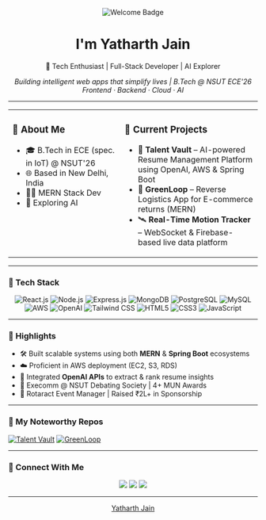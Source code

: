 <!-- Profile Header -->
<p align="center">
  <img src="https://img.shields.io/badge/Hey%20there-00D1FF?style=for-the-badge&logo=github" alt="Welcome Badge" />
</p>

<h1 align="center">I'm Yatharth Jain</h1>

<p align="center">
  🚀 Tech Enthusiast | Full-Stack Developer | AI Explorer
</p>

<p align="center">
  <em>Building intelligent web apps that simplify lives | B.Tech @ NSUT ECE'26</em><br/>
  <em>Frontend · Backend · Cloud · AI</em>
</p>

---

<!-- Summary Cards -->
<div align="center">
  <table>
    <tr>
      <td width="45%" valign="top">
        <h3>💼 About Me</h3>
        <ul align="left">
          <li>🎓 B.Tech in ECE (spec. in IoT) @ NSUT'26</li>
          <li>🌐 Based in New Delhi, India</li>
          <li>👨‍💻 MERN Stack Dev</li>
          <li>🧠 Exploring AI</li>
        </ul>
      </td>
      <td width="55%" valign="top">
        <h3>🔭 Current Projects</h3>
        <ul align="left">
          <li>📁 <strong>Talent Vault</strong> – AI-powered Resume Management Platform using OpenAI, AWS & Spring Boot</li>
          <li>🔄 <strong>GreenLoop</strong> – Reverse Logistics App for E-commerce returns (MERN)</li>
          <li>🛰 <strong>Real-Time Motion Tracker</strong> – WebSocket & Firebase-based live data platform</li>
        </ul>
      </td>
    </tr>
  </table>
</div>

---

### 🚀 Tech Stack

<p align="center">
  <img src="https://img.shields.io/badge/React.js-61DAFB?style=for-the-badge&logo=react&logoColor=black" alt="React.js" />
  <img src="https://img.shields.io/badge/Node.js-339933?style=for-the-badge&logo=node.js&logoColor=white" alt="Node.js" />
  <img src="https://img.shields.io/badge/Express.js-000000?style=for-the-badge&logo=express&logoColor=white" alt="Express.js" />
  <img src="https://img.shields.io/badge/MongoDB-47A248?style=for-the-badge&logo=mongodb&logoColor=white" alt="MongoDB" />
  <img src="https://img.shields.io/badge/PostgreSQL-336791?style=for-the-badge&logo=postgresql&logoColor=white" alt="PostgreSQL" />
  <img src="https://img.shields.io/badge/MySQL-4479A1?style=for-the-badge&logo=mysql&logoColor=white" alt="MySQL" />
  <img src="https://img.shields.io/badge/AWS-FF9900?style=for-the-badge&logo=amazonaws&logoColor=white" alt="AWS" />
  <img src="https://img.shields.io/badge/OpenAI-412991?style=for-the-badge&logo=openai&logoColor=white" alt="OpenAI" />
  <img src="https://img.shields.io/badge/Tailwind_CSS-38B2AC?style=for-the-badge&logo=tailwind-css&logoColor=white" alt="Tailwind CSS" />
  <img src="https://img.shields.io/badge/HTML5-E34F26?style=for-the-badge&logo=html5&logoColor=white" alt="HTML5" />
  <img src="https://img.shields.io/badge/CSS3-1572B6?style=for-the-badge&logo=css3&logoColor=white" alt="CSS3" />
  <img src="https://img.shields.io/badge/JavaScript-F7DF1E?style=for-the-badge&logo=javascript&logoColor=black" alt="JavaScript" />
</p>

---

### 🧠 Highlights

- 🛠 Built scalable systems using both **MERN** & **Spring Boot** ecosystems  
- ☁️ Proficient in AWS deployment (EC2, S3, RDS)  
- 🤖 Integrated **OpenAI APIs** to extract & rank resume insights   
- 💬 Execomm @ NSUT Debating Society | 4+ MUN Awards  
- 🤝 Rotaract Event Manager | Raised ₹2L+ in Sponsorship  

---

### 🚀 My Noteworthy Repos

[![Talent Vault](https://img.shields.io/badge/-TalentVault-black?style=for-the-badge&logo=github&logoColor=white)](https://github.com/JainYatharth/TalentVault)
[![GreenLoop](https://img.shields.io/badge/-GreenLoop-success?style=for-the-badge&logo=github&logoColor=white)](https://github.com/JainYatharth/GreenLoop)

---

### 🔗 Connect With Me

<p align="center">
  <a href="mailto:yatharthj1511@gmail.com"><img src="https://img.shields.io/badge/Email-D14836?style=for-the-badge&logo=gmail" /></a>
  <a href="https://www.linkedin.com/in/jain-yatharth/"><img src="https://img.shields.io/badge/LinkedIn-0077B5?style=for-the-badge&logo=linkedin" /></a>
  <a href="https://github.com/JainYatharth"><img src="https://img.shields.io/badge/GitHub-181717?style=for-the-badge&logo=github" /></a>
</p>

---

<div align="center">
<a href="https://github.com/JainYatharth">Yatharth Jain</a>
</div>
